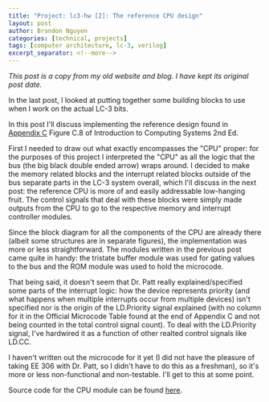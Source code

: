 ```yaml
---
title: "Project: lc3-hw [2]: The reference CPU design"
layout: post
author: Brandon Nguyen
categories: [technical, projects]
tags: [computer architecture, lc-3, verilog]
excerpt_separator: <!--more-->
---
```


*This post is a copy from my old website and blog. I have kept its original post date.*

In the last post, I looked at putting together some building blocks
to use when I work on the actual LC-3 bits.

In this post I'll discuss implementing the reference design found in
[Appendix C](https://highered.mheducation.com/sites/dl/free/0072467509/104691/pat67509_appc.pdf)
Figure C.8 of Introduction to Computing Systems 2nd Ed.

First I needed to draw out what exactly encompasses the "CPU" proper:
for the purposes of this project I interpreted the "CPU" as all the logic
that the bus (the big black double ended arrow) wraps around.
I decided to make the memory related blocks and the interrupt related blocks outside of the
bus separate parts in the LC-3 system overall, which I'll discuss in the next post:
the reference CPU is more of and easily addressable low-hanging fruit.
The control signals that deal with these blocks were simply made
outputs from the CPU to go to the respective memory and interrupt controller modules.

Since the block diagram for all the components of the CPU are already there
(albeit some structures are in separate figures), the implementation
was more or less straightforward.
The modules written in the previous post came quite in handy:
the tristate buffer module was used for gating values to the bus and the ROM
module was used to hold the microcode.

That being said, it doesn't seem that Dr. Patt really explained/specified some parts of the interrupt logic:
how the device represents priority (and what happens when multiple interrupts occur from multiple devices)
isn't specified nor is the origin of the LD.Priority signal explained (with no column for it in the
Official Microcode Table found at the end of Appendix C and not being counted in the total control
signal count). To deal with the LD.Priority signal, I've hardwired it as a function of other realted
control signals like LD.CC.

I haven't written out the microcode for it yet (I did not have the pleasure of taking EE 306 with
Dr. Patt, so I didn't have to do this as a freshman), so it's more or less non-functional and
non-testable. I'll get to this at some point.

Source code for the CPU module can be found [here](https://github.com/aeturnus/lc3-hw/blob/master/verilog/lc3-patt/src/cpu.v).
